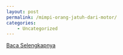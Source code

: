```yaml
---
layout: post
permalink: /mimpi-orang-jatuh-dari-motor/
categories:
    - Uncategorized
---
```


[Baca Selengkapnya](/03)